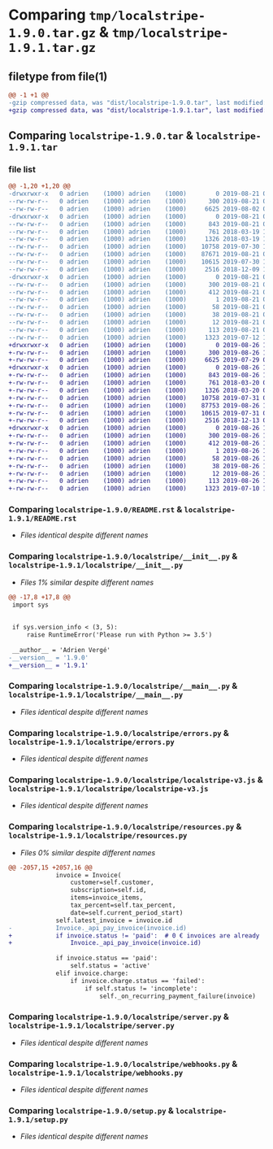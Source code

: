 # Comparing `tmp/localstripe-1.9.0.tar.gz` & `tmp/localstripe-1.9.1.tar.gz`

## filetype from file(1)

```diff
@@ -1 +1 @@
-gzip compressed data, was "dist/localstripe-1.9.0.tar", last modified: Wed Aug 21 08:56:26 2019, max compression
+gzip compressed data, was "dist/localstripe-1.9.1.tar", last modified: Mon Aug 26 13:51:54 2019, max compression
```

## Comparing `localstripe-1.9.0.tar` & `localstripe-1.9.1.tar`

### file list

```diff
@@ -1,20 +1,20 @@
-drwxrwxr-x   0 adrien    (1000) adrien    (1000)        0 2019-08-21 08:56:26.000000 localstripe-1.9.0/
--rw-rw-r--   0 adrien    (1000) adrien    (1000)      300 2019-08-21 08:56:26.000000 localstripe-1.9.0/PKG-INFO
--rw-rw-r--   0 adrien    (1000) adrien    (1000)     6625 2019-08-02 07:05:05.000000 localstripe-1.9.0/README.rst
-drwxrwxr-x   0 adrien    (1000) adrien    (1000)        0 2019-08-21 08:56:26.000000 localstripe-1.9.0/localstripe/
--rw-rw-r--   0 adrien    (1000) adrien    (1000)      843 2019-08-21 08:56:24.000000 localstripe-1.9.0/localstripe/__init__.py
--rw-rw-r--   0 adrien    (1000) adrien    (1000)      761 2018-03-19 15:38:10.000000 localstripe-1.9.0/localstripe/__main__.py
--rw-rw-r--   0 adrien    (1000) adrien    (1000)     1326 2018-03-19 16:00:49.000000 localstripe-1.9.0/localstripe/errors.py
--rw-rw-r--   0 adrien    (1000) adrien    (1000)    10758 2019-07-30 13:46:18.000000 localstripe-1.9.0/localstripe/localstripe-v3.js
--rw-rw-r--   0 adrien    (1000) adrien    (1000)    87671 2019-08-21 08:56:24.000000 localstripe-1.9.0/localstripe/resources.py
--rw-rw-r--   0 adrien    (1000) adrien    (1000)    10615 2019-07-30 13:45:14.000000 localstripe-1.9.0/localstripe/server.py
--rw-rw-r--   0 adrien    (1000) adrien    (1000)     2516 2018-12-09 17:29:49.000000 localstripe-1.9.0/localstripe/webhooks.py
-drwxrwxr-x   0 adrien    (1000) adrien    (1000)        0 2019-08-21 08:56:26.000000 localstripe-1.9.0/localstripe.egg-info/
--rw-rw-r--   0 adrien    (1000) adrien    (1000)      300 2019-08-21 08:56:26.000000 localstripe-1.9.0/localstripe.egg-info/PKG-INFO
--rw-rw-r--   0 adrien    (1000) adrien    (1000)      412 2019-08-21 08:56:26.000000 localstripe-1.9.0/localstripe.egg-info/SOURCES.txt
--rw-rw-r--   0 adrien    (1000) adrien    (1000)        1 2019-08-21 08:56:26.000000 localstripe-1.9.0/localstripe.egg-info/dependency_links.txt
--rw-rw-r--   0 adrien    (1000) adrien    (1000)       58 2019-08-21 08:56:26.000000 localstripe-1.9.0/localstripe.egg-info/entry_points.txt
--rw-rw-r--   0 adrien    (1000) adrien    (1000)       38 2019-08-21 08:56:26.000000 localstripe-1.9.0/localstripe.egg-info/requires.txt
--rw-rw-r--   0 adrien    (1000) adrien    (1000)       12 2019-08-21 08:56:26.000000 localstripe-1.9.0/localstripe.egg-info/top_level.txt
--rw-rw-r--   0 adrien    (1000) adrien    (1000)      113 2019-08-21 08:56:26.000000 localstripe-1.9.0/setup.cfg
--rw-rw-r--   0 adrien    (1000) adrien    (1000)     1323 2019-07-12 11:10:14.000000 localstripe-1.9.0/setup.py
+drwxrwxr-x   0 adrien    (1000) adrien    (1000)        0 2019-08-26 13:51:54.000000 localstripe-1.9.1/
+-rw-rw-r--   0 adrien    (1000) adrien    (1000)      300 2019-08-26 13:51:54.000000 localstripe-1.9.1/PKG-INFO
+-rw-rw-r--   0 adrien    (1000) adrien    (1000)     6625 2019-07-29 07:46:22.000000 localstripe-1.9.1/README.rst
+drwxrwxr-x   0 adrien    (1000) adrien    (1000)        0 2019-08-26 13:51:54.000000 localstripe-1.9.1/localstripe/
+-rw-rw-r--   0 adrien    (1000) adrien    (1000)      843 2019-08-26 13:51:16.000000 localstripe-1.9.1/localstripe/__init__.py
+-rw-rw-r--   0 adrien    (1000) adrien    (1000)      761 2018-03-20 09:03:27.000000 localstripe-1.9.1/localstripe/__main__.py
+-rw-rw-r--   0 adrien    (1000) adrien    (1000)     1326 2018-03-20 09:03:27.000000 localstripe-1.9.1/localstripe/errors.py
+-rw-rw-r--   0 adrien    (1000) adrien    (1000)    10758 2019-07-31 07:30:44.000000 localstripe-1.9.1/localstripe/localstripe-v3.js
+-rw-rw-r--   0 adrien    (1000) adrien    (1000)    87753 2019-08-26 13:51:01.000000 localstripe-1.9.1/localstripe/resources.py
+-rw-rw-r--   0 adrien    (1000) adrien    (1000)    10615 2019-07-31 07:30:44.000000 localstripe-1.9.1/localstripe/server.py
+-rw-rw-r--   0 adrien    (1000) adrien    (1000)     2516 2018-12-13 08:39:46.000000 localstripe-1.9.1/localstripe/webhooks.py
+drwxrwxr-x   0 adrien    (1000) adrien    (1000)        0 2019-08-26 13:51:54.000000 localstripe-1.9.1/localstripe.egg-info/
+-rw-rw-r--   0 adrien    (1000) adrien    (1000)      300 2019-08-26 13:51:54.000000 localstripe-1.9.1/localstripe.egg-info/PKG-INFO
+-rw-rw-r--   0 adrien    (1000) adrien    (1000)      412 2019-08-26 13:51:54.000000 localstripe-1.9.1/localstripe.egg-info/SOURCES.txt
+-rw-rw-r--   0 adrien    (1000) adrien    (1000)        1 2019-08-26 13:51:54.000000 localstripe-1.9.1/localstripe.egg-info/dependency_links.txt
+-rw-rw-r--   0 adrien    (1000) adrien    (1000)       58 2019-08-26 13:51:54.000000 localstripe-1.9.1/localstripe.egg-info/entry_points.txt
+-rw-rw-r--   0 adrien    (1000) adrien    (1000)       38 2019-08-26 13:51:54.000000 localstripe-1.9.1/localstripe.egg-info/requires.txt
+-rw-rw-r--   0 adrien    (1000) adrien    (1000)       12 2019-08-26 13:51:54.000000 localstripe-1.9.1/localstripe.egg-info/top_level.txt
+-rw-rw-r--   0 adrien    (1000) adrien    (1000)      113 2019-08-26 13:51:54.000000 localstripe-1.9.1/setup.cfg
+-rw-rw-r--   0 adrien    (1000) adrien    (1000)     1323 2019-07-10 15:47:32.000000 localstripe-1.9.1/setup.py
```

### Comparing `localstripe-1.9.0/README.rst` & `localstripe-1.9.1/README.rst`

 * *Files identical despite different names*

### Comparing `localstripe-1.9.0/localstripe/__init__.py` & `localstripe-1.9.1/localstripe/__init__.py`

 * *Files 1% similar despite different names*

```diff
@@ -17,8 +17,8 @@
 import sys
 
 
 if sys.version_info < (3, 5):
     raise RuntimeError('Please run with Python >= 3.5')
 
 __author__ = 'Adrien Vergé'
-__version__ = '1.9.0'
+__version__ = '1.9.1'
```

### Comparing `localstripe-1.9.0/localstripe/__main__.py` & `localstripe-1.9.1/localstripe/__main__.py`

 * *Files identical despite different names*

### Comparing `localstripe-1.9.0/localstripe/errors.py` & `localstripe-1.9.1/localstripe/errors.py`

 * *Files identical despite different names*

### Comparing `localstripe-1.9.0/localstripe/localstripe-v3.js` & `localstripe-1.9.1/localstripe/localstripe-v3.js`

 * *Files identical despite different names*

### Comparing `localstripe-1.9.0/localstripe/resources.py` & `localstripe-1.9.1/localstripe/resources.py`

 * *Files 0% similar despite different names*

```diff
@@ -2057,15 +2057,16 @@
             invoice = Invoice(
                 customer=self.customer,
                 subscription=self.id,
                 items=invoice_items,
                 tax_percent=self.tax_percent,
                 date=self.current_period_start)
             self.latest_invoice = invoice.id
-            Invoice._api_pay_invoice(invoice.id)
+            if invoice.status != 'paid':  # 0 € invoices are already 'paid'
+                Invoice._api_pay_invoice(invoice.id)
 
             if invoice.status == 'paid':
                 self.status = 'active'
             elif invoice.charge:
                 if invoice.charge.status == 'failed':
                     if self.status != 'incomplete':
                         self._on_recurring_payment_failure(invoice)
```

### Comparing `localstripe-1.9.0/localstripe/server.py` & `localstripe-1.9.1/localstripe/server.py`

 * *Files identical despite different names*

### Comparing `localstripe-1.9.0/localstripe/webhooks.py` & `localstripe-1.9.1/localstripe/webhooks.py`

 * *Files identical despite different names*

### Comparing `localstripe-1.9.0/setup.py` & `localstripe-1.9.1/setup.py`

 * *Files identical despite different names*


